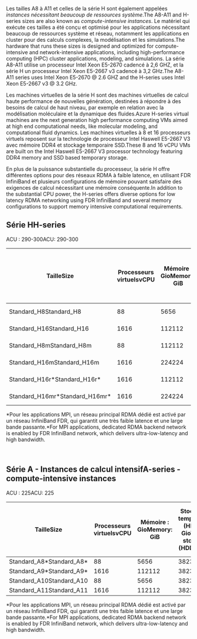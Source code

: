 <!-- A-series - compute-intensive instances, H-series -->

<span data-ttu-id="0685f-101">Les tailles A8 à A11 et celles de la série H sont également appelées *instances nécessitant beaucoup de ressources système*.</span><span class="sxs-lookup"><span data-stu-id="0685f-101">The A8-A11 and H-series sizes are also known as *compute-intensive instances*.</span></span> <span data-ttu-id="0685f-102">Le matériel qui exécute ces tailles a été conçu et optimisé pour les applications nécessitant beaucoup de ressources système et réseau, notamment les applications en cluster pour des calculs complexes, la modélisation et les simulations.</span><span class="sxs-lookup"><span data-stu-id="0685f-102">The hardware that runs these sizes is designed and optimized for compute-intensive and network-intensive applications, including high-performance computing (HPC) cluster applications, modeling, and simulations.</span></span> <span data-ttu-id="0685f-103">La série A8-A11 utilise un processeur Intel Xeon E5-2670 cadencé à 2,6 GHZ, et la série H un processeur Intel Xeon E5-2667 v3 cadencé à 3,2 GHz.</span><span class="sxs-lookup"><span data-stu-id="0685f-103">The A8-A11 series uses Intel Xeon E5-2670 @ 2.6 GHZ and the H-series uses Intel Xeon E5-2667 v3 @ 3.2 GHz.</span></span> 

<span data-ttu-id="0685f-104">Les machines virtuelles de la série H sont des machines virtuelles de calcul haute performance de nouvelles génération, destinées à répondre à des besoins de calcul de haut niveau, par exemple en relation avec la modélisation moléculaire et la dynamique des fluides.</span><span class="sxs-lookup"><span data-stu-id="0685f-104">Azure H-series virtual machines are the next generation high performance computing VMs aimed at high end computational needs, like molecular modeling, and computational fluid dynamics.</span></span> <span data-ttu-id="0685f-105">Les machines virtuelles à 8 et 16 processeurs virtuels reposent sur la technologie de processeur Intel Haswell E5-2667 V3 avec mémoire DDR4 et stockage temporaire SSD.</span><span class="sxs-lookup"><span data-stu-id="0685f-105">These 8 and 16 vCPU VMs are built on the Intel Haswell E5-2667 V3 processor technology featuring DDR4 memory and SSD based temporary storage.</span></span> 

<span data-ttu-id="0685f-106">En plus de la puissance substantielle du processeur, la série H offre différentes options pour des réseaux RDMA à faible latence, en utilisant FDR InfiniBand et plusieurs configurations de mémoire pouvant satisfaire des exigences de calcul nécessitant une mémoire conséquente.</span><span class="sxs-lookup"><span data-stu-id="0685f-106">In addition to the substantial CPU power, the H-series offers diverse options for low latency RDMA networking using FDR InfiniBand and several memory configurations to support memory intensive computational requirements.</span></span>



## <a name="h-series"></a><span data-ttu-id="0685f-107">Série H</span><span class="sxs-lookup"><span data-stu-id="0685f-107">H-series</span></span>

<span data-ttu-id="0685f-108">ACU : 290-300</span><span class="sxs-lookup"><span data-stu-id="0685f-108">ACU: 290-300</span></span>

| <span data-ttu-id="0685f-109">Taille</span><span class="sxs-lookup"><span data-stu-id="0685f-109">Size</span></span> | <span data-ttu-id="0685f-110">Processeurs virtuels</span><span class="sxs-lookup"><span data-stu-id="0685f-110">vCPU</span></span> | <span data-ttu-id="0685f-111">Mémoire : Gio</span><span class="sxs-lookup"><span data-stu-id="0685f-111">Memory: GiB</span></span> | <span data-ttu-id="0685f-112">Stockage temporaire (SSD) en Gio</span><span class="sxs-lookup"><span data-stu-id="0685f-112">Temp storage (SSD) GiB</span></span> | <span data-ttu-id="0685f-113">Disques de données max.</span><span class="sxs-lookup"><span data-stu-id="0685f-113">Max data disks</span></span> | <span data-ttu-id="0685f-114">Débit de disque max : E/S par seconde</span><span class="sxs-lookup"><span data-stu-id="0685f-114">Max disk throughput: IOPS</span></span> | <span data-ttu-id="0685f-115">Nombre max de cartes réseau</span><span class="sxs-lookup"><span data-stu-id="0685f-115">Max NICs</span></span> |
| --- | --- | --- | --- | --- | --- | --- |
| <span data-ttu-id="0685f-116">Standard_H8</span><span class="sxs-lookup"><span data-stu-id="0685f-116">Standard_H8</span></span> |<span data-ttu-id="0685f-117">8</span><span class="sxs-lookup"><span data-stu-id="0685f-117">8</span></span> |<span data-ttu-id="0685f-118">56</span><span class="sxs-lookup"><span data-stu-id="0685f-118">56</span></span> |<span data-ttu-id="0685f-119">1 000</span><span class="sxs-lookup"><span data-stu-id="0685f-119">1000</span></span> |<span data-ttu-id="0685f-120">16</span><span class="sxs-lookup"><span data-stu-id="0685f-120">16</span></span> |<span data-ttu-id="0685f-121">16 x 500</span><span class="sxs-lookup"><span data-stu-id="0685f-121">16 x 500</span></span> |<span data-ttu-id="0685f-122">2</span><span class="sxs-lookup"><span data-stu-id="0685f-122">2</span></span>  |
| <span data-ttu-id="0685f-123">Standard_H16</span><span class="sxs-lookup"><span data-stu-id="0685f-123">Standard_H16</span></span> |<span data-ttu-id="0685f-124">16</span><span class="sxs-lookup"><span data-stu-id="0685f-124">16</span></span> |<span data-ttu-id="0685f-125">112</span><span class="sxs-lookup"><span data-stu-id="0685f-125">112</span></span> |<span data-ttu-id="0685f-126">2000</span><span class="sxs-lookup"><span data-stu-id="0685f-126">2000</span></span> |<span data-ttu-id="0685f-127">32</span><span class="sxs-lookup"><span data-stu-id="0685f-127">32</span></span> |<span data-ttu-id="0685f-128">32 x 500</span><span class="sxs-lookup"><span data-stu-id="0685f-128">32 x 500</span></span> |<span data-ttu-id="0685f-129">4</span><span class="sxs-lookup"><span data-stu-id="0685f-129">4</span></span> |
| <span data-ttu-id="0685f-130">Standard_H8m</span><span class="sxs-lookup"><span data-stu-id="0685f-130">Standard_H8m</span></span> |<span data-ttu-id="0685f-131">8</span><span class="sxs-lookup"><span data-stu-id="0685f-131">8</span></span> |<span data-ttu-id="0685f-132">112</span><span class="sxs-lookup"><span data-stu-id="0685f-132">112</span></span> |<span data-ttu-id="0685f-133">1 000</span><span class="sxs-lookup"><span data-stu-id="0685f-133">1000</span></span> |<span data-ttu-id="0685f-134">16</span><span class="sxs-lookup"><span data-stu-id="0685f-134">16</span></span> |<span data-ttu-id="0685f-135">16 x 500</span><span class="sxs-lookup"><span data-stu-id="0685f-135">16 x 500</span></span> |<span data-ttu-id="0685f-136">2</span><span class="sxs-lookup"><span data-stu-id="0685f-136">2</span></span>  |
| <span data-ttu-id="0685f-137">Standard_H16m</span><span class="sxs-lookup"><span data-stu-id="0685f-137">Standard_H16m</span></span> |<span data-ttu-id="0685f-138">16</span><span class="sxs-lookup"><span data-stu-id="0685f-138">16</span></span> |<span data-ttu-id="0685f-139">224</span><span class="sxs-lookup"><span data-stu-id="0685f-139">224</span></span> |<span data-ttu-id="0685f-140">2000</span><span class="sxs-lookup"><span data-stu-id="0685f-140">2000</span></span> |<span data-ttu-id="0685f-141">32</span><span class="sxs-lookup"><span data-stu-id="0685f-141">32</span></span> |<span data-ttu-id="0685f-142">32 x 500</span><span class="sxs-lookup"><span data-stu-id="0685f-142">32 x 500</span></span> |<span data-ttu-id="0685f-143">4</span><span class="sxs-lookup"><span data-stu-id="0685f-143">4</span></span>  |
| <span data-ttu-id="0685f-144">Standard_H16r*</span><span class="sxs-lookup"><span data-stu-id="0685f-144">Standard_H16r*</span></span> |<span data-ttu-id="0685f-145">16</span><span class="sxs-lookup"><span data-stu-id="0685f-145">16</span></span> |<span data-ttu-id="0685f-146">112</span><span class="sxs-lookup"><span data-stu-id="0685f-146">112</span></span> |<span data-ttu-id="0685f-147">2000</span><span class="sxs-lookup"><span data-stu-id="0685f-147">2000</span></span> |<span data-ttu-id="0685f-148">32</span><span class="sxs-lookup"><span data-stu-id="0685f-148">32</span></span> |<span data-ttu-id="0685f-149">32 x 500</span><span class="sxs-lookup"><span data-stu-id="0685f-149">32 x 500</span></span> |<span data-ttu-id="0685f-150">4</span><span class="sxs-lookup"><span data-stu-id="0685f-150">4</span></span>  |
| <span data-ttu-id="0685f-151">Standard_H16mr*</span><span class="sxs-lookup"><span data-stu-id="0685f-151">Standard_H16mr*</span></span> |<span data-ttu-id="0685f-152">16</span><span class="sxs-lookup"><span data-stu-id="0685f-152">16</span></span> |<span data-ttu-id="0685f-153">224</span><span class="sxs-lookup"><span data-stu-id="0685f-153">224</span></span> |<span data-ttu-id="0685f-154">2000</span><span class="sxs-lookup"><span data-stu-id="0685f-154">2000</span></span> |<span data-ttu-id="0685f-155">32</span><span class="sxs-lookup"><span data-stu-id="0685f-155">32</span></span> |<span data-ttu-id="0685f-156">32 x 500</span><span class="sxs-lookup"><span data-stu-id="0685f-156">32 x 500</span></span> |<span data-ttu-id="0685f-157">4</span><span class="sxs-lookup"><span data-stu-id="0685f-157">4</span></span> |

<span data-ttu-id="0685f-158">*Pour les applications MPI, un réseau principal RDMA dédié est activé par un réseau InfiniBand FDR, qui garantit une très faible latence et une large bande passante.</span><span class="sxs-lookup"><span data-stu-id="0685f-158">*For MPI applications, dedicated RDMA backend network is enabled by FDR InfiniBand network, which delivers ultra-low-latency and high bandwidth.</span></span>

<br>



## <a name="a-series---compute-intensive-instances"></a><span data-ttu-id="0685f-159">Série A - Instances de calcul intensif</span><span class="sxs-lookup"><span data-stu-id="0685f-159">A-series - compute-intensive instances</span></span>

<span data-ttu-id="0685f-160">ACU : 225</span><span class="sxs-lookup"><span data-stu-id="0685f-160">ACU: 225</span></span>

| <span data-ttu-id="0685f-161">Taille</span><span class="sxs-lookup"><span data-stu-id="0685f-161">Size</span></span> | <span data-ttu-id="0685f-162">Processeurs virtuels</span><span class="sxs-lookup"><span data-stu-id="0685f-162">vCPU</span></span> | <span data-ttu-id="0685f-163">Mémoire : Gio</span><span class="sxs-lookup"><span data-stu-id="0685f-163">Memory: GiB</span></span> | <span data-ttu-id="0685f-164">Stockage temporaire (HDD) : Gio</span><span class="sxs-lookup"><span data-stu-id="0685f-164">Temp storage (HDD): GiB</span></span> | <span data-ttu-id="0685f-165">Disques de données max.</span><span class="sxs-lookup"><span data-stu-id="0685f-165">Max data disks</span></span> | <span data-ttu-id="0685f-166">Débit de disque de données max : E/S par seconde</span><span class="sxs-lookup"><span data-stu-id="0685f-166">Max data disk throughput: IOPS</span></span> | <span data-ttu-id="0685f-167">Nombre max de cartes réseau</span><span class="sxs-lookup"><span data-stu-id="0685f-167">Max NICs</span></span>|
| --- | --- | --- | --- | --- | --- | --- |
| <span data-ttu-id="0685f-168">Standard_A8*</span><span class="sxs-lookup"><span data-stu-id="0685f-168">Standard_A8*</span></span> |<span data-ttu-id="0685f-169">8</span><span class="sxs-lookup"><span data-stu-id="0685f-169">8</span></span> |<span data-ttu-id="0685f-170">56</span><span class="sxs-lookup"><span data-stu-id="0685f-170">56</span></span> |<span data-ttu-id="0685f-171">382</span><span class="sxs-lookup"><span data-stu-id="0685f-171">382</span></span> |<span data-ttu-id="0685f-172">16</span><span class="sxs-lookup"><span data-stu-id="0685f-172">16</span></span> |<span data-ttu-id="0685f-173">16 x 500</span><span class="sxs-lookup"><span data-stu-id="0685f-173">16x500</span></span> |<span data-ttu-id="0685f-174">2</span><span class="sxs-lookup"><span data-stu-id="0685f-174">2</span></span> |
| <span data-ttu-id="0685f-175">Standard_A9*</span><span class="sxs-lookup"><span data-stu-id="0685f-175">Standard_A9*</span></span> |<span data-ttu-id="0685f-176">16</span><span class="sxs-lookup"><span data-stu-id="0685f-176">16</span></span> |<span data-ttu-id="0685f-177">112</span><span class="sxs-lookup"><span data-stu-id="0685f-177">112</span></span> |<span data-ttu-id="0685f-178">382</span><span class="sxs-lookup"><span data-stu-id="0685f-178">382</span></span> |<span data-ttu-id="0685f-179">16</span><span class="sxs-lookup"><span data-stu-id="0685f-179">16</span></span> |<span data-ttu-id="0685f-180">16 x 500</span><span class="sxs-lookup"><span data-stu-id="0685f-180">16x500</span></span> |<span data-ttu-id="0685f-181">4</span><span class="sxs-lookup"><span data-stu-id="0685f-181">4</span></span> |
| <span data-ttu-id="0685f-182">Standard_A10</span><span class="sxs-lookup"><span data-stu-id="0685f-182">Standard_A10</span></span> |<span data-ttu-id="0685f-183">8</span><span class="sxs-lookup"><span data-stu-id="0685f-183">8</span></span> |<span data-ttu-id="0685f-184">56</span><span class="sxs-lookup"><span data-stu-id="0685f-184">56</span></span> |<span data-ttu-id="0685f-185">382</span><span class="sxs-lookup"><span data-stu-id="0685f-185">382</span></span> |<span data-ttu-id="0685f-186">16</span><span class="sxs-lookup"><span data-stu-id="0685f-186">16</span></span> |<span data-ttu-id="0685f-187">16 x 500</span><span class="sxs-lookup"><span data-stu-id="0685f-187">16x500</span></span> |<span data-ttu-id="0685f-188">2</span><span class="sxs-lookup"><span data-stu-id="0685f-188">2</span></span>  |
| <span data-ttu-id="0685f-189">Standard_A11</span><span class="sxs-lookup"><span data-stu-id="0685f-189">Standard_A11</span></span> |<span data-ttu-id="0685f-190">16</span><span class="sxs-lookup"><span data-stu-id="0685f-190">16</span></span> |<span data-ttu-id="0685f-191">112</span><span class="sxs-lookup"><span data-stu-id="0685f-191">112</span></span> |<span data-ttu-id="0685f-192">382</span><span class="sxs-lookup"><span data-stu-id="0685f-192">382</span></span> |<span data-ttu-id="0685f-193">16</span><span class="sxs-lookup"><span data-stu-id="0685f-193">16</span></span> |<span data-ttu-id="0685f-194">16 x 500</span><span class="sxs-lookup"><span data-stu-id="0685f-194">16x500</span></span> |<span data-ttu-id="0685f-195">4</span><span class="sxs-lookup"><span data-stu-id="0685f-195">4</span></span> |

<span data-ttu-id="0685f-196">*Pour les applications MPI, un réseau principal RDMA dédié est activé par un réseau InfiniBand FDR, qui garantit une très faible latence et une large bande passante.</span><span class="sxs-lookup"><span data-stu-id="0685f-196">*For MPI applications, dedicated RDMA backend network is enabled by FDR InfiniBand network, which delivers ultra-low-latency and high bandwidth.</span></span>

<br>



